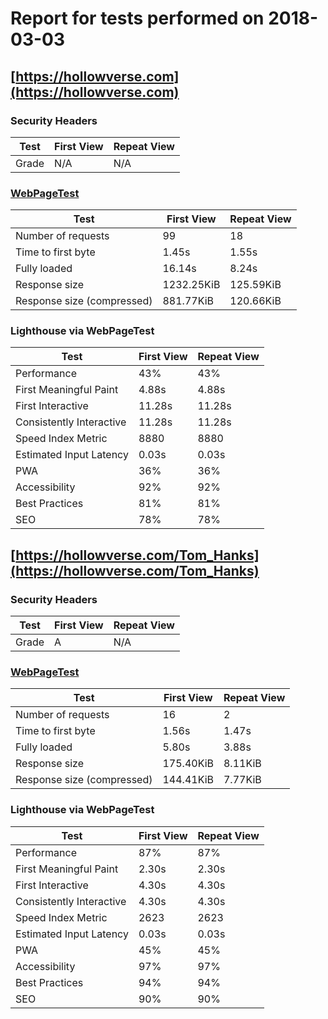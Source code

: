 # Report for tests performed on 2018-03-03

## [https://hollowverse.com](https://hollowverse.com)

### Security Headers

| Test  | First View | Repeat View |
| ----- | ---------- | ----------- |
| Grade | N/A        | N/A         |

### [WebPageTest](http://www.webpagetest.org/results.php?test=180303_DT_12bf7c647eb1b354c78e22b6c6d31cab)

| Test                       | First View | Repeat View |
| -------------------------- | ---------- | ----------- |
| Number of requests         | 99         | 18          |
| Time to first byte         | 1.45s      | 1.55s       |
| Fully loaded               | 16.14s     | 8.24s       |
| Response size              | 1232.25KiB | 125.59KiB   |
| Response size (compressed) | 881.77KiB  | 120.66KiB   |

### Lighthouse via WebPageTest

| Test                     | First View | Repeat View |
| ------------------------ | ---------- | ----------- |
| Performance              | 43%        | 43%         |
| First Meaningful Paint   | 4.88s      | 4.88s       |
| First Interactive        | 11.28s     | 11.28s      |
| Consistently Interactive | 11.28s     | 11.28s      |
| Speed Index Metric       | 8880       | 8880        |
| Estimated Input Latency  | 0.03s      | 0.03s       |
| PWA                      | 36%        | 36%         |
| Accessibility            | 92%        | 92%         |
| Best Practices           | 81%        | 81%         |
| SEO                      | 78%        | 78%         |

## [https://hollowverse.com/Tom_Hanks](https://hollowverse.com/Tom_Hanks)

### Security Headers

| Test  | First View | Repeat View |
| ----- | ---------- | ----------- |
| Grade | A          | N/A         |

### [WebPageTest](http://www.webpagetest.org/results.php?test=180303_NJ_3b3ac9ec4f304164595dd950bd52d4d3)

| Test                       | First View | Repeat View |
| -------------------------- | ---------- | ----------- |
| Number of requests         | 16         | 2           |
| Time to first byte         | 1.56s      | 1.47s       |
| Fully loaded               | 5.80s      | 3.88s       |
| Response size              | 175.40KiB  | 8.11KiB     |
| Response size (compressed) | 144.41KiB  | 7.77KiB     |

### Lighthouse via WebPageTest

| Test                     | First View | Repeat View |
| ------------------------ | ---------- | ----------- |
| Performance              | 87%        | 87%         |
| First Meaningful Paint   | 2.30s      | 2.30s       |
| First Interactive        | 4.30s      | 4.30s       |
| Consistently Interactive | 4.30s      | 4.30s       |
| Speed Index Metric       | 2623       | 2623        |
| Estimated Input Latency  | 0.03s      | 0.03s       |
| PWA                      | 45%        | 45%         |
| Accessibility            | 97%        | 97%         |
| Best Practices           | 94%        | 94%         |
| SEO                      | 90%        | 90%         |
